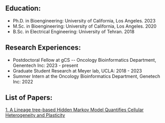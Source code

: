## Education:
- Ph.D. in Bioengineering: University of California, Los Angeles. 2023 
- M.Sc. in Bioengineering: University of California, Los Angeles. 2020
- B.Sc. in Electrical Engineering: University of Tehran. 2018

## Research Experiences:
- Postdoctoral Fellow at gCS -- Oncology Bioinformatics Department, Genentech Inc: 2023 - present
- Graduate Student Research at Meyer lab, UCLA: 2018 - 2023
- Summer Intern at the Oncology Bioinformatics Department, Genetech Inc: 2022 

## List of Papers:
[1. A Lineage tree-based Hidden Markov Model Quantifies Cellular Heterogeneity and Plasticity](https://github.com/Farnazmdi/farnazmdi.github.io/blob/main/A%20lineage%20tree%20based%20hidden%20markov%20model.pdf)
